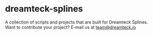 # dreamteck-splines
A collection of scripts and projects that are built for Dreamteck Splines. Want to contribute your project? E-mail us at team@dreamteck.io
